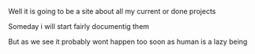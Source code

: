 Well it is going to be a site about all my current or done projects

Someday i will start fairly documentig them

But as we see it probably wont happen too soon as human is a lazy being
